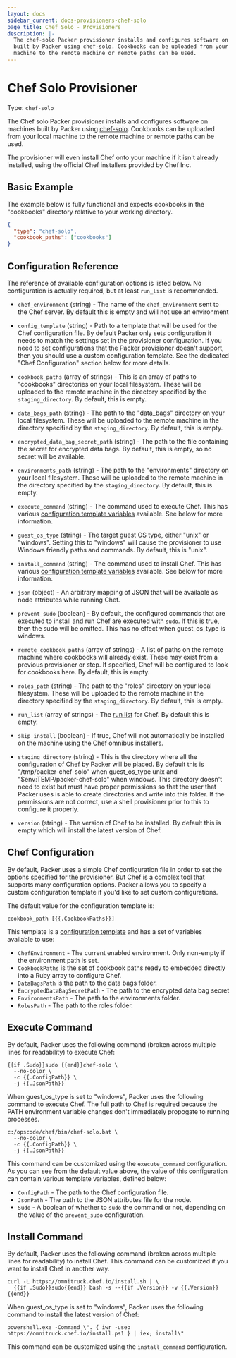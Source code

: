```yaml
---
layout: docs
sidebar_current: docs-provisioners-chef-solo
page_title: Chef Solo - Provisioners
description: |-
  The chef-solo Packer provisioner installs and configures software on machines
  built by Packer using chef-solo. Cookbooks can be uploaded from your local
  machine to the remote machine or remote paths can be used.
---
```


# Chef Solo Provisioner

Type: `chef-solo`

The Chef solo Packer provisioner installs and configures software on machines
built by Packer using [chef-solo](https://docs.chef.io/chef_solo.html).
Cookbooks can be uploaded from your local machine to the remote machine or
remote paths can be used.

The provisioner will even install Chef onto your machine if it isn't already
installed, using the official Chef installers provided by Chef Inc.

## Basic Example

The example below is fully functional and expects cookbooks in the "cookbooks"
directory relative to your working directory.

```json
{
  "type": "chef-solo",
  "cookbook_paths": ["cookbooks"]
}
```

## Configuration Reference

The reference of available configuration options is listed below. No
configuration is actually required, but at least `run_list` is recommended.

- `chef_environment` (string) - The name of the `chef_environment` sent to the
    Chef server. By default this is empty and will not use an environment

- `config_template` (string) - Path to a template that will be used for the
    Chef configuration file. By default Packer only sets configuration it needs
    to match the settings set in the provisioner configuration. If you need to
    set configurations that the Packer provisioner doesn't support, then you
    should use a custom configuration template. See the dedicated "Chef
    Configuration" section below for more details.

- `cookbook_paths` (array of strings) - This is an array of paths to
    "cookbooks" directories on your local filesystem. These will be uploaded to
    the remote machine in the directory specified by the `staging_directory`. By
    default, this is empty.

- `data_bags_path` (string) - The path to the "data\_bags" directory on your
    local filesystem. These will be uploaded to the remote machine in the
    directory specified by the `staging_directory`. By default, this is empty.

- `encrypted_data_bag_secret_path` (string) - The path to the file containing
    the secret for encrypted data bags. By default, this is empty, so no secret
    will be available.

- `environments_path` (string) - The path to the "environments" directory on
    your local filesystem. These will be uploaded to the remote machine in the
    directory specified by the `staging_directory`. By default, this is empty.

- `execute_command` (string) - The command used to execute Chef. This has
    various [configuration template
    variables](/docs/templates/engine.html) available. See
    below for more information.

- `guest_os_type` (string) - The target guest OS type, either "unix" or
    "windows". Setting this to "windows" will cause the provisioner to use
     Windows friendly paths and commands. By default, this is "unix".

- `install_command` (string) - The command used to install Chef. This has
    various [configuration template
    variables](/docs/templates/engine.html) available. See
    below for more information.

- `json` (object) - An arbitrary mapping of JSON that will be available as
    node attributes while running Chef.

- `prevent_sudo` (boolean) - By default, the configured commands that are
    executed to install and run Chef are executed with `sudo`. If this is true,
    then the sudo will be omitted. This has no effect when guest_os_type is
    windows.

- `remote_cookbook_paths` (array of strings) - A list of paths on the remote
    machine where cookbooks will already exist. These may exist from a previous
    provisioner or step. If specified, Chef will be configured to look for
    cookbooks here. By default, this is empty.

- `roles_path` (string) - The path to the "roles" directory on your
    local filesystem. These will be uploaded to the remote machine in the
    directory specified by the `staging_directory`. By default, this is empty.

- `run_list` (array of strings) - The [run
    list](https://docs.chef.io/run_lists.html) for Chef. By default this
    is empty.

- `skip_install` (boolean) - If true, Chef will not automatically be installed
    on the machine using the Chef omnibus installers.

- `staging_directory` (string) - This is the directory where all the
    configuration of Chef by Packer will be placed. By default this is
    "/tmp/packer-chef-solo" when guest_os_type unix and
    "$env:TEMP/packer-chef-solo" when windows. This directory doesn't need to
    exist but must have proper permissions so that the user that Packer uses is
    able to create directories and write into this folder. If the permissions
    are not correct, use a shell provisioner prior to this to configure it
    properly.
- `version` (string) - The version of Chef to be installed. By default this is
    empty which will install the latest version of Chef.

## Chef Configuration

By default, Packer uses a simple Chef configuration file in order to set the
options specified for the provisioner. But Chef is a complex tool that supports
many configuration options. Packer allows you to specify a custom configuration
template if you'd like to set custom configurations.

The default value for the configuration template is:

```liquid
cookbook_path [{{.CookbookPaths}}]
```

This template is a [configuration
template](/docs/templates/engine.html) and has a set of
variables available to use:

- `ChefEnvironment` - The current enabled environment. Only non-empty if the
    environment path is set.
- `CookbookPaths` is the set of cookbook paths ready to embedded directly into
    a Ruby array to configure Chef.
- `DataBagsPath` is the path to the data bags folder.
- `EncryptedDataBagSecretPath` - The path to the encrypted data bag secret
- `EnvironmentsPath` - The path to the environments folder.
- `RolesPath` - The path to the roles folder.

## Execute Command

By default, Packer uses the following command (broken across multiple lines for
readability) to execute Chef:

```liquid
{{if .Sudo}}sudo {{end}}chef-solo \
  --no-color \
  -c {{.ConfigPath}} \
  -j {{.JsonPath}}
```

When guest_os_type is set to "windows", Packer uses the following command to
execute Chef. The full path to Chef is required because the PATH environment
variable changes don't immediately propogate to running processes.

```liquid
c:/opscode/chef/bin/chef-solo.bat \
  --no-color \
  -c {{.ConfigPath}} \
  -j {{.JsonPath}}
```

This command can be customized using the `execute_command` configuration. As you
can see from the default value above, the value of this configuration can
contain various template variables, defined below:

- `ConfigPath` - The path to the Chef configuration file.
- `JsonPath` - The path to the JSON attributes file for the node.
- `Sudo` - A boolean of whether to `sudo` the command or not, depending on the
    value of the `prevent_sudo` configuration.

## Install Command

By default, Packer uses the following command (broken across multiple lines for
readability) to install Chef. This command can be customized if you want to
install Chef in another way.

```text
curl -L https://omnitruck.chef.io/install.sh | \
  {{if .Sudo}}sudo{{end}} bash -s --{{if .Version}} -v {{.Version}}{{end}}
```

When guest_os_type is set to "windows", Packer uses the following command to
install the latest version of Chef:

```text
powershell.exe -Command \". { iwr -useb https://omnitruck.chef.io/install.ps1 } | iex; install\"
```

This command can be customized using the `install_command` configuration.

